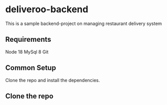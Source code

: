 # deliveroo-backend

This is a sample backend-project on managing restaurant delivery system

## Requirements

Node 18
MySql 8
Git

## Common Setup

Clone the repo and install the dependencies.


## Clone the repo

